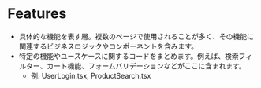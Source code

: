 # Features

- 具体的な機能を表す層。複数のページで使用されることが多く、その機能に関連するビジネスロジックやコンポーネントを含みます。
- 特定の機能やユースケースに関するコードをまとめます。例えば、検索フィルター、カート機能、フォームバリデーションなどがここに含まれます。
  - 例: UserLogin.tsx, ProductSearch.tsx
